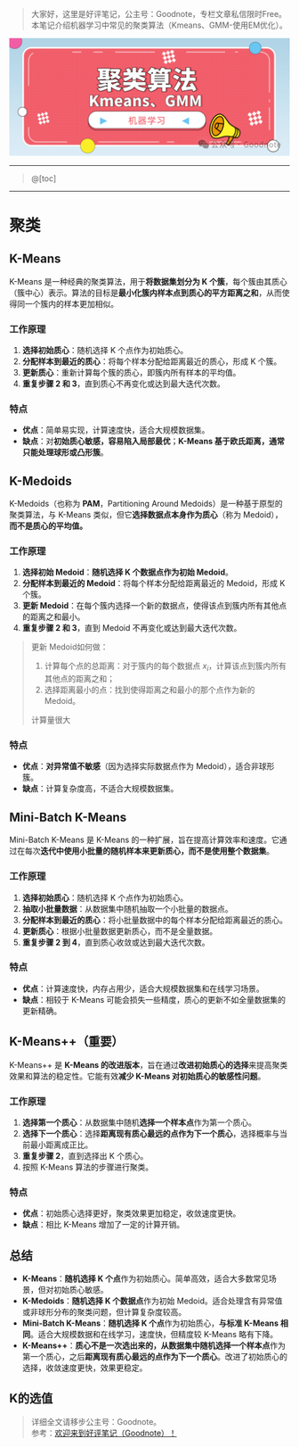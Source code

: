 ﻿
> 大家好，这里是好评笔记，公主号：Goodnote，专栏文章私信限时Free。本笔记介绍机器学习中常见的聚类算法（Kmeans、GMM-使用EM优化）。

![在这里插入图片描述](https://github.com/GoodnoteX/Ai_Interview/blob/main/机器学习笔记/image/10.png)

---


> @[toc]
---

# 聚类
## K-Means
K-Means 是一种经典的聚类算法，用于**将数据集划分为 K 个簇**，每个簇由其质心（簇中心）表示。算法的目标是**最小化簇内样本点到质心的平方距离之和**，从而使得同一个簇内的样本更加相似。
### 工作原理
1. **选择初始质心**：随机选择 K 个点作为初始质心。
2. **分配样本到最近的质心**：将每个样本分配给距离最近的质心，形成 K 个簇。
3. **更新质心**：重新计算每个簇的质心，即簇内所有样本的平均值。
4. **重复步骤 2 和 3**，直到质心不再变化或达到最大迭代次数。
### 特点
- **优点**：简单易实现，计算速度快，适合大规模数据集。
- **缺点**：对**初始质心敏感，容易陷入局部最优**；**K-Means 基于欧氏距离，通常只能处理球形或凸形簇**。

## K-Medoids
K-Medoids（也称为 **PAM**，Partitioning Around Medoids）是一种基于原型的聚类算法，与 K-Means 类似，但它**选择数据点本身作为质心**（称为 Medoid），**而不是质心的平均值。**
### 工作原理
1. **选择初始 Medoid**：**随机选择 K 个数据点作为初始 Medoid**。
2. **分配样本到最近的 Medoid**：将每个样本分配给距离最近的 Medoid，形成 K 个簇。
3. **更新 Medoid**：在每个簇内选择一个新的数据点，使得该点到簇内所有其他点的距离之和最小。
4. **重复步骤 2 和 3**，直到 Medoid 不再变化或达到最大迭代次数。
> 更新 Medoid如何做：
> 1. 计算每个点的总距离：对于簇内的每个数据点 $x_i$，计算该点到簇内所有其他点的距离之和；
> 2. 选择距离最小的点：找到使得距离之和最小的那个点作为新的 Medoid。
>
>计算量很大
### 特点
- **优点**：**对异常值不敏感**（因为选择实际数据点作为 Medoid），适合非球形簇。
- **缺点**：计算复杂度高，不适合大规模数据集。
## Mini-Batch K-Means
Mini-Batch K-Means 是 K-Means 的一种扩展，旨在提高计算效率和速度。它通过在每次**迭代中使用小批量的随机样本来更新质心，而不是使用整个数据集**。
### 工作原理
1. **选择初始质心**：随机选择 K 个点作为初始质心。
2. **抽取小批量数据**：从数据集中随机抽取一个小批量的数据点。
3. **分配样本到最近的质心**：将小批量数据中的每个样本分配给距离最近的质心。
4. **更新质心**：根据小批量数据更新质心，而不是全量数据。
5. **重复步骤 2 到 4**，直到质心收敛或达到最大迭代次数。
### 特点
- **优点**：计算速度快，内存占用少，适合大规模数据集和在线学习场景。
- **缺点**：相较于 K-Means 可能会损失一些精度，质心的更新不如全量数据集的更新精确。
## K-Means++（重要）
K-Means++ 是 **K-Means 的改进版本**，旨在通过**改进初始质心的选择**来提高聚类效果和算法的稳定性。它能有效**减少 K-Means 对初始质心的敏感性问题**。
### 工作原理
1. **选择第一个质心**：从数据集中随机**选择一个样本点**作为第一个质心。
2. **选择下一个质心**：选择**距离现有质心最远的点作为下一个质心**，选择概率与当前最小距离成正比。
3. **重复步骤 2**，直到选择出 K 个质心。
4. 按照 K-Means 算法的步骤进行聚类。
### 特点
- **优点**：初始质心选择更好，聚类效果更加稳定，收敛速度更快。
- **缺点**：相比 K-Means 增加了一定的计算开销。
## 总结

- **K-Means**：**随机选择 K 个点**作为初始质心。简单高效，适合大多数常见场景，但对初始质心敏感。
- **K-Medoids**：**随机选择 K 个数据点**作为初始 Medoid。适合处理含有异常值或非球形分布的聚类问题，但计算复杂度较高。
- **Mini-Batch K-Means**：**随机选择 K 个点**作为初始质心，**与标准 K-Means 相同**。适合大规模数据和在线学习，速度快，但精度较 K-Means 略有下降。
- **K-Means++**：**质心不是一次选出来的，从数据集中随机选择一个样本点**作为第一个质心，之后**距离现有质心最远的点作为下一个质心**。改进了初始质心的选择，收敛速度更快，效果更稳定。
## K的选值




> 详细全文请移步公主号：Goodnote。  
参考：[欢迎来到好评笔记（Goodnote）！](https://mp.weixin.qq.com/s/lCcceUHTrM7wOjnxkfrFsQ)
